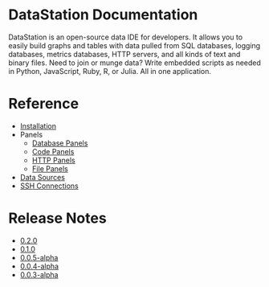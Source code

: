 # DataStation Documentation

DataStation is an open-source data IDE for developers. It allows you
to easily build graphs and tables with data pulled from SQL databases,
logging databases, metrics databases, HTTP servers, and all kinds of
text and binary files. Need to join or munge data? Write embedded
scripts as needed in Python, JavaScript, Ruby, R, or Julia. All in one
application.

# Reference

* [Installation](./0.2.0/Installation.md)
* Panels
  * [Database Panels](./0.2.0/Panels/Database_Panels.md)
  * [Code Panels](./0.2.0/Panels/Code_Panels.md)
  * [HTTP Panels](./0.2.0/Panels/HTTP_Panels.md)
  * [File Panels](./0.2.0/Panels/File_Panels.md)
* [Data Sources](./0.2.0/Data_Sources.md)
* [SSH Connections](./0.2.0/SSH_Connections.md)

# Release Notes

* [0.2.0](https://datastation.multiprocess.io/docs/0.2.0-release-notes.html)
* [0.1.0](https://datastation.multiprocess.io/docs/0.1.0-release-notes.html)
* [0.0.5-alpha](https://datastation.multiprocess.io/docs/0.0.5-alpha-release-notes.html)
* [0.0.4-alpha](https://datastation.multiprocess.io/docs/0.0.4-alpha-release-notes.html)
* [0.0.3-alpha](https://datastation.multiprocess.io/docs/0.0.3-alpha-release-notes.html)
